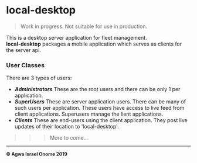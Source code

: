 # local-desktop

> Work in progress. Not suitable for use in production.

This is a desktop server application for fleet management.  
**local-desktop** packages a mobile application which serves as clients for the server api.

### User Classes

There are 3 types of users:
+  ***Administrators*** These are the root users and there can be only 1 per application.
+  ***SuperUsers*** These are server application users. There can be many of such users per application.
    These users have access to live feed from client applications. Superusers manage the lient applications.
+  ***Clients*** These are end-users using the client application. They post live updates of their location to 'local-desktop'.

>>> More to come...

---
<b style='font-size:0.9em'>&copy; Agwa Israel Onome 2019</b>  